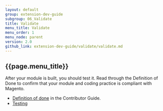```yaml
---
layout: default
group: extension-dev-guide
subgroup: 06_Validate
title: Validate
menu_title: Validate
menu_order: 1
menu_node: parent
version: 2.0
github_link: extension-dev-guide/validate/validate.md
---
```


## {{page.menu_title}}
After your module is built, you should test it. Read through the Definition of Done to confirm that your module and coding practice is compliant with Magento.

* [Definition of done]({{page.baseurl}}contributor-guide/contributing_dod.html) in the Contributor Guide.
* [Testing]({{page.baseurl}}extension-dev-guide/validate/test-module.html)

